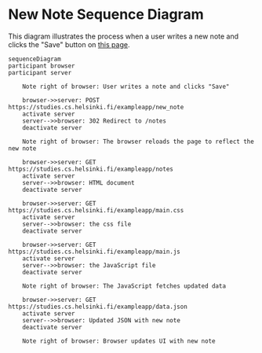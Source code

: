 # New Note Sequence Diagram

This diagram illustrates the process when a user writes a new note and clicks the "Save" button on [this page](https://studies.cs.helsinki.fi/exampleapp/notes).

```mermaid
sequenceDiagram
participant browser
participant server

    Note right of browser: User writes a note and clicks "Save"

    browser->>server: POST https://studies.cs.helsinki.fi/exampleapp/new_note
    activate server
    server-->>browser: 302 Redirect to /notes
    deactivate server

    Note right of browser: The browser reloads the page to reflect the new note

    browser->>server: GET https://studies.cs.helsinki.fi/exampleapp/notes
    activate server
    server-->>browser: HTML document
    deactivate server

    browser->>server: GET https://studies.cs.helsinki.fi/exampleapp/main.css
    activate server
    server-->>browser: the css file
    deactivate server

    browser->>server: GET https://studies.cs.helsinki.fi/exampleapp/main.js
    activate server
    server-->>browser: the JavaScript file
    deactivate server

    Note right of browser: The JavaScript fetches updated data

    browser->>server: GET https://studies.cs.helsinki.fi/exampleapp/data.json
    activate server
    server-->>browser: Updated JSON with new note
    deactivate server

    Note right of browser: Browser updates UI with new note
```
